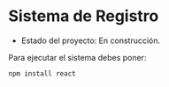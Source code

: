 <h1>Sistema de Registro</h1>

- Estado del proyecto: En construcción.

Para ejecutar el sistema debes poner:

```npm install react```

